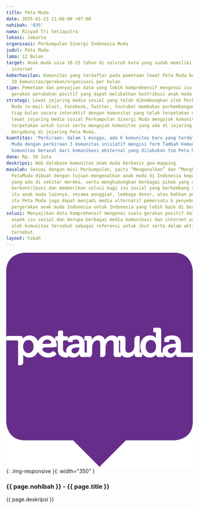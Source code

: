 ```yaml
---
title: Peta Muda
date: 2035-01-23 11:08:00 +07:00
nohibah: '035'
nama: Risyad Tri Setiaputra
lokasi: Jakarta
organisasi: Perkumpulan Sinergi Indonesia Muda
judul: Peta Muda
lama: 12 Bulan
target: Anak muda usia 16-25 tahun di seluruh kota yang sudah memiliki infrastruktur
  internet
keberhasilan: Komunitas yang terdaftar pada pemetaan lewat Peta Muda bertambah sebanyak
  20 komunitas/gerakan/organisasi per bulan
tipe: Pemetaan dan penyajian data yang lebih komprehensif mengenai isu sosial dan
  gerakan perubahan positif yang dapat melibatkan kontribusi anak muda.
strategi: Lewat jejaring media sosial yang telah dikembangkan oleh Perkumpulan Sinergi
  Muda (e-mail blast, Facebook, Twitter, Youtube) membahas perkembangan Peta Muda
  tiap bulan secara interaktif dengan komunitas yang telah terpetakan di Peta Muda
  lewat jejaring media sosial Perkumpulan Sinergi Muda mengajak komunitas yang telah
  terpetakan untuk turut serta mengajak komunitas yang ada di jejaring mereka untuk
  bergabung di jejaring Peta Muda.
kuantitas: 'Perkiraan: dalam 1 minggu, ada 6 komunitas baru yang terdaftar pada Peta
  Muda dengan perkiraan 3 komunitas inisiatif mengisi form Tambah Komunitas dan 3
  komunitas berasal dari komunikasi eksternal yang dilakukan tim Peta Muda'
dana: Rp. 50 Juta
deskripsi: Web database komunitas anak muda berbasis geo-mapping
masalah: Sesuai dengan misi Perkumpulan, yaitu “Mengenalkan” dan “Menghubungkan”,
  PetaMuda dibuat dengan tujuan mengenalkan anak muda di Indonesia kepada isu sosial
  yang ada di sekitar mereka, serta menghubungkan berbagai pihak yang dapat ikut serta
  berkontribusi dan memberikan solusi bagi isu sosial yang berkembang tersebut, baik
  itu anak muda lainnya, sesama penggiat, lembaga donor, atau bahkan pemerintah. Selain
  itu Peta Muda juga dapat menjadi media alternatif pemersatu & penyebar semangat
  pergerakan anak muda Indonesia untuk Indonesia yang lebih baik di berbagai aspek.
solusi: Menyajikan data komprehensif mengenai suatu gerakan positif dalam berbagai
  aspek isu sosial dan berupa berbagai media komunikasi dan internet yang digunakan
  oleh komunitas tersebut sebagai referensi untuk ikut serta dalam aktifitas komunitas/gerakan
  tersebut.
layout: hibah
---
```


![035](/static/img/hibahcms/035.png){: .img-responsive }{: width="350" }

### {{ page.nohibah }} - {{ page.title }}

{{ page.deskripsi }}
